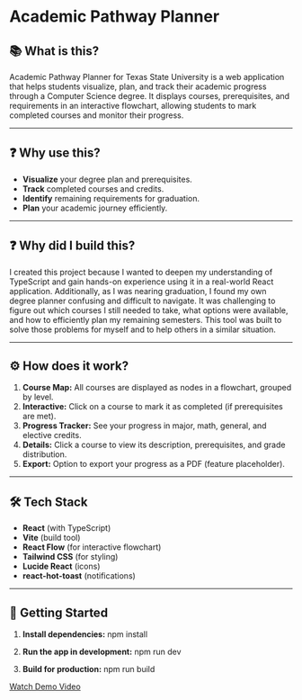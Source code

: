 # Academic Pathway Planner

## 📚 What is this?

Academic Pathway Planner for Texas State University is a web application that helps students visualize, plan, and track their academic progress through a Computer Science degree. It displays courses, prerequisites, and requirements in an interactive flowchart, allowing students to mark completed courses and monitor their progress.

---

## ❓ Why use this?

- **Visualize** your degree plan and prerequisites.
- **Track** completed courses and credits.
- **Identify** remaining requirements for graduation.
- **Plan** your academic journey efficiently.

---
## ❓ Why did I build this?

I created this project because I wanted to deepen my understanding of TypeScript and gain hands-on experience using it in a real-world React application. Additionally, as I was nearing graduation, I found my own degree planner confusing and difficult to navigate. It was challenging to figure out which courses I still needed to take, what options were available, and how to efficiently plan my remaining semesters. This tool was built to solve those problems for myself and to help others in a similar situation.

---

## ⚙️ How does it work?

1. **Course Map:** All courses are displayed as nodes in a flowchart, grouped by level.
2. **Interactive:** Click on a course to mark it as completed (if prerequisites are met).
3. **Progress Tracker:** See your progress in major, math, general, and elective credits.
4. **Details:** Click a course to view its description, prerequisites, and grade distribution.
5. **Export:** Option to export your progress as a PDF (feature placeholder).

---

## 🛠️ Tech Stack

- **React** (with TypeScript)
- **Vite** (build tool)
- **React Flow** (for interactive flowchart)
- **Tailwind CSS** (for styling)
- **Lucide React** (icons)
- **react-hot-toast** (notifications)

---

## 🚀 Getting Started

1. **Install dependencies:**
     npm install

2. **Run the app in development:**
     npm run dev

3. **Build for production:**
     npm run build

[Watch Demo Video](cs-workflow.mp4)